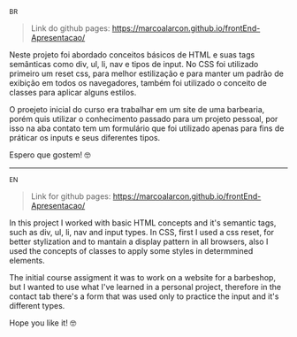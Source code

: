 <small> BR </small>

> Link do github pages: https://marcoalarcon.github.io/frontEnd-Apresentacao/

Neste projeto foi abordado conceitos básicos de HTML e suas tags semânticas como div, ul, li, nav e tipos de input. No CSS foi utilizado primeiro um reset css, para melhor estilização e para manter um padrão de exibição em todos os navegadores, também foi utilizado o conceito de classes para aplicar alguns estilos.

O proejeto inicial do curso era trabalhar em um site de uma barbearia, porém quis utilizar o conhecimento passado para um projeto pessoal, por isso na aba contato tem um 
formulário que foi utilizado apenas para fins de práticar os inputs e seus diferentes tipos.

Espero que gostem! :nerd_face:

<hr>

<small> EN </small>

> Link for github pages: https://marcoalarcon.github.io/frontEnd-Apresentacao/

In this project I worked with basic HTML concepts and it's semantic tags, such as div, ul, li, nav and input types. In CSS, first I used a css reset, for better stylization and to mantain a display pattern in all browsers, also I used the concepts of classes to apply some styles in determmined elements.

The initial course assigment it was to work on a website for a barbeshop, but I wanted to use what I've learned in a personal project, therefore in the contact tab there's a form that was used only to practice the input and it's different types.

Hope you like it! :nerd_face:
